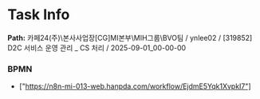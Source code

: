 # Task Info

**Path:** 카페24(주)\본사사업장\[CG]MI본부\MIH그룹\BVO팀 / ynlee02 / [319852] D2C 서비스 운영 관리 _ CS 처리 / 2025-09-01_00-00-00

### BPMN
- ["https://n8n-mi-013-web.hanpda.com/workflow/EjdmE5Yqk1XvpkI7"]

